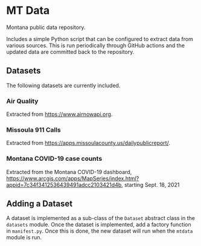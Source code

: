 # MT Data

Montana public data repository.

Includes a simple Python script that can be configured to extract data from
various sources. This is run periodically through GitHub actions and the updated
data are committed back to the repository.

## Datasets

The following datasets are currently included.

### Air Quality

Extracted from https://www.airnowapi.org.

### Missoula 911 Calls

Extracted from https://apps.missoulacounty.us/dailypublicreport/.

### Montana COVID-19 case counts

Extracted from the Montana COVID-19 dashboard, https://www.arcgis.com/apps/MapSeries/index.html?appid=7c34f3412536439491adcc2103421d4b, starting Sept. 18, 2021

## Adding a Dataset

A dataset is implemented as a sub-class of the `Dataset` abstract class in the
`datasets` module. Once the dataset is implemented, add a factory function in
`manifest.py`. Once this is done, the new dataset will run when the `mtdata`
module is run.


